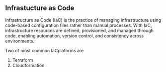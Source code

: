 ## Infrastucture as Code

Infrastructure as Code (IaC) is the practice of managing infrastructure using code-based configuration files rather than manual processes. With IaC, infrastructure resources are defined, provisioned, and managed through code, enabling automation, version control, and consistency across environments.

Two of most common IaCplaforms are 


1. Terraform
2. Cloudformation
